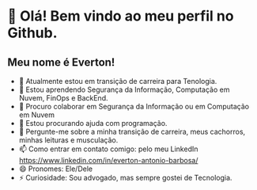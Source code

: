 # 👋 Olá! Bem vindo ao meu perfil no Github.
## Meu nome é Everton!

- 🔭 Atualmente estou em transição de carreira para Tenologia. 
- 🌱 Estou aprendendo Segurança da Informação, Computação em Nuvem, FinOps e BackEnd.
- 👯 Procuro colaborar em Segurança da Informação ou em Computação em Nuvem
- 🤔 Estou procurando ajuda com programação.
- 💬 Pergunte-me sobre a minha transição de carreira, meus cachorros, minhas leituras e musculação.
- 📫 Como entrar em contato comigo: pelo meu LinkedIn <https://www.linkedin.com/in/everton-antonio-barbosa/>
- 😄 Pronomes: Ele/Dele
- ⚡ Curiosidade: Sou advogado, mas sempre gostei de Tecnologia. 
